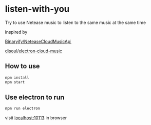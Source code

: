 # listen-with-you

Try to use Netease music to listen to the same music at the same time

inspired by 

[Binaryify/NeteaseCloudMusicApi](https://github.com/Binaryify/NeteaseCloudMusicApi)


[disoul/electron-cloud-music](https://github.com/disoul/electron-cloud-music)

## How to use
```bash
npm install
npm start
```

## Use electron to run
```bash
npm run electron
```

visit [localhost:10113](localhost:10113) in browser